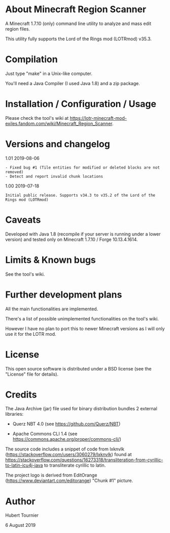 # About Minecraft Region Scanner

A Minecraft 1.7.10 (only) command line utility to analyze and mass edit region files.

This utility fully supports the Lord of the Rings mod (LOTRmod) v35.3.

# Compilation

Just type "make" in a Unix-like computer.

You'll need a Java Compiler (I used Java 1.8) and a zip package.

# Installation / Configuration / Usage

Please check the tool's wiki at https://lotr-minecraft-mod-exiles.fandom.com/wiki/Minecraft_Region_Scanner.

# Versions and changelog

1.01 2019-08-06

    - Fixed bug #1 (Tile entities for modified or deleted blocks are not removed)
    - Detect and report invalid chunk locations

1.00 2019-07-18

    Initial public release. Supports v34.3 to v35.2 of the Lord of the Rings mod (LOTRmod)

# Caveats

Developed with Java 1.8 (recompile if your server is running under a lower version) and tested only on Minecraft 1.7.10 / Forge 10.13.4.1614.

# Limits & Known bugs

See the tool's wiki.

# Further development plans

All the main functionalities are implemented.

There's a list of possible unimplemented functionalities on the tool's wiki.

However I have no plan to port this to newer Minecraft versions as I will only use it for the LOTR mod.

# License

This open source software is distributed under a BSD license (see the "License" file for details).

# Credits

The Java Archive (jar) file used for binary distribution bundles 2 external libraries:

- Querz NBT 4.0 (see https://github.com/Querz/NBT)

- Apache Commons CLI 1.4 (see https://commons.apache.org/proper/commons-cli/)

The source code includes a snippet of code from lxknvlk (https://stackoverflow.com/users/3060279/lxknvlk) found at https://stackoverflow.com/questions/16273318/transliteration-from-cyrillic-to-latin-icu4j-java to transliterate cyrillic to latin.

The project logo is derived from EditOrange (https://www.deviantart.com/editorange) "Chunk #1" picture.

# Author

Hubert Tournier

6 August 2019
